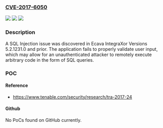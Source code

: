 ### [CVE-2017-6050](https://cve.mitre.org/cgi-bin/cvename.cgi?name=CVE-2017-6050)
![](https://img.shields.io/static/v1?label=Product&message=Ecava%20IntegraXor&color=blue)
![](https://img.shields.io/static/v1?label=Version&message=Ecava%20IntegraXor%20&color=brightgreen)
![](https://img.shields.io/static/v1?label=Vulnerability&message=CWE-89&color=brightgreen)

### Description

A SQL Injection issue was discovered in Ecava IntegraXor Versions 5.2.1231.0 and prior. The application fails to properly validate user input, which may allow for an unauthenticated attacker to remotely execute arbitrary code in the form of SQL queries.

### POC

#### Reference
- https://www.tenable.com/security/research/tra-2017-24

#### Github
No PoCs found on GitHub currently.

